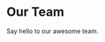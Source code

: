 <script setup>
import { VPTeamMembers } from 'vitepress/theme'

const members = [
  {
    avatar: 'https://avatars.githubusercontent.com/u/121781416?v=4',
    name: 'Usman Ahmed',
    title: 'Docs Contributor',
    links: [
      { icon: 'github', link: 'https://github.com/usman-abyss' },
    ]
  },
  {
    avatar: 'https://avatars.githubusercontent.com/u/129025800?v=4',
    name: 'Saqib Suleman',
    title: 'Docs Contributor',
    links: [
      { icon: 'github', link: 'https://github.com/saqib-abyss' },
    ]
  },
  {
    avatar: 'https://avatars.githubusercontent.com/u/114464035?v=4',
    name: 'Rabiya Adnan',
    title: 'Docs Contributor',
    links: [
      { icon: 'github', link: 'https://github.com/rabiyaadnan' },
    ]

  },
  {
    avatar: 'https://avatars.githubusercontent.com/u/126056846?v=4',
    name: 'Hamza Sohail',
    title: 'Docs Contributor',
    links: [
      { icon: 'github', link: 'https://github.com/HamzaSohailAbyssSolutions' },
    ]
  },
  {
    avatar: 'https://avatars.githubusercontent.com/u/33480365?v=4',
    name: 'Qian Chen',
    title: 'Docs Contributor',
    links: [
      { icon: 'github', link: 'https://github.com/chen-qian-dan-work' },
    ]
  }

]
</script>

# Our Team

Say hello to our awesome team.

<VPTeamMembers size="small" :members="members" />

